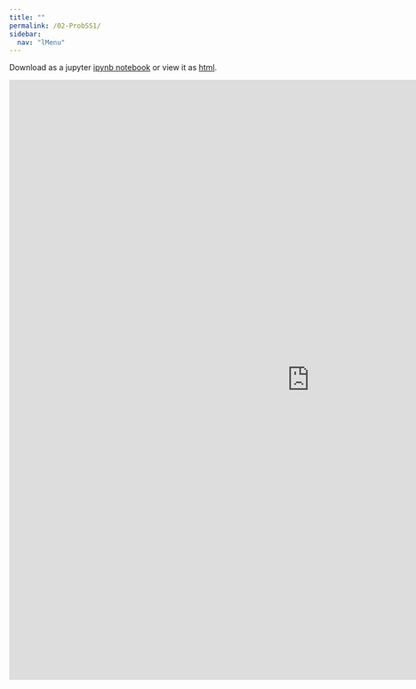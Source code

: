 ```yaml
---
title: ""
permalink: /02-ProbSS1/
sidebar:
  nav: "lMenu"
---
```


Download as a jupyter [ipynb notebook](https://datascience-intro.github.io/1MS041-2023/notebooks/02-ProbSS1.ipynb) or view it as [html](https://datascience-intro.github.io/1MS041-2023/notebooks/02-ProbSS1.html).

<iframe src="https://datascience-intro.github.io/1MS041-2023/notebooks/02-ProbSS1.html" width="1080" height="1080" frameborder="0"></iframe>

    